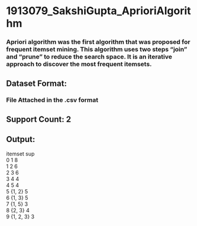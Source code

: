 # 1913079_SakshiGupta_AprioriAlgorithm
### Apriori algorithm was the first algorithm that was proposed for frequent itemset mining. This algorithm uses two steps “join” and “prune” to reduce the search space. It is an iterative approach to discover the most frequent itemsets.
  
## Dataset Format: 
  ### File Attached in the .csv format

## Support Count: 2

## Output: 	
  itemset    	sup<br>
0	  1	          8<br>
1	  2	          6<br>
2	  3	          6<br>
3	  4    	      4<br>
4	  5	          4<br>
5	  {1, 2}	    5<br>
6	  {1, 3}	    5<br>
7	  {1, 5}	    3<br>
8	  {2, 3}	    4<br>
9	  {1, 2, 3}	  3<br>
